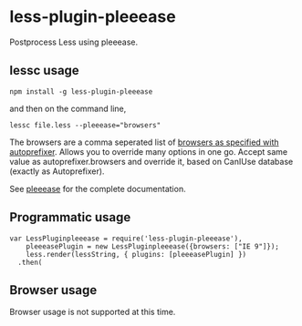 less-plugin-pleeease
=====================

Postprocess Less using pleeease.

## lessc usage

```
npm install -g less-plugin-pleeease
```

and then on the command line,

```
lessc file.less --pleeease="browsers"
```

The browsers are a comma seperated list of [browsers as specified with autoprefixer](https://github.com/postcss/autoprefixer#browsers). Allows you to override many options in one go. Accept same value as autoprefixer.browsers and override it, based on CanIUse database (exactly as Autoprefixer).

See [pleeease](http://pleeease.io/docs/) for the complete documentation.

## Programmatic usage

```
var LessPluginpleeease = require('less-plugin-pleeease'),
    pleeeasePlugin = new LessPluginpleeease({browsers: ["IE 9"]});
    less.render(lessString, { plugins: [pleeeasePlugin] })
  .then(
```

## Browser usage

Browser usage is not supported at this time.
